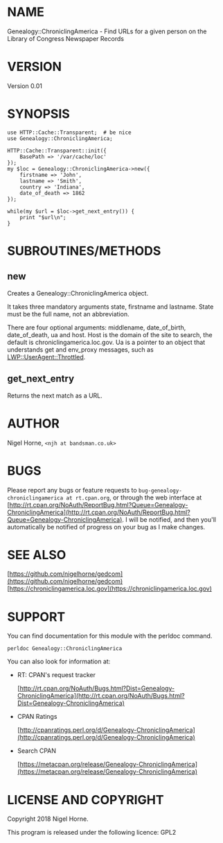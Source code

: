 # NAME

Genealogy::ChroniclingAmerica - Find URLs for a given person on the Library of Congress Newspaper Records

# VERSION

Version 0.01

# SYNOPSIS

    use HTTP::Cache::Transparent;  # be nice
    use Genealogy::ChroniclingAmerica;

    HTTP::Cache::Transparent::init({
        BasePath => '/var/cache/loc'
    });
    my $loc = Genealogy::ChroniclingAmerica->new({
        firstname => 'John',
        lastname => 'Smith',
        country => 'Indiana',
        date_of_death => 1862
    });

    while(my $url = $loc->get_next_entry()) {
        print "$url\n";
    }

# SUBROUTINES/METHODS

## new

Creates a Genealogy::ChroniclingAmerica object.

It takes three mandatory arguments state, firstname and lastname.
State must be the full name, not an abbreviation.

There are four optional arguments: middlename, date\_of\_birth, date\_of\_death, ua and host.
Host is the domain of the site to search, the default is chroniclingamerica.loc.gov.
Ua is a pointer to an object that understands get and env\_proxy messages, such
as [LWP::UserAgent::Throttled](https://metacpan.org/pod/LWP::UserAgent::Throttled).

## get\_next\_entry

Returns the next match as a URL.

# AUTHOR

Nigel Horne, `<njh at bandsman.co.uk>`

# BUGS

Please report any bugs or feature requests to `bug-genealogy-chroniclingamerica at rt.cpan.org`,
or through the web interface at
[http://rt.cpan.org/NoAuth/ReportBug.html?Queue=Genealogy-ChroniclingAmerica](http://rt.cpan.org/NoAuth/ReportBug.html?Queue=Genealogy-ChroniclingAmerica).
I will be notified, and then you'll
automatically be notified of progress on your bug as I make changes.

# SEE ALSO

[https://github.com/nigelhorne/gedcom](https://github.com/nigelhorne/gedcom)
[https://chroniclingamerica.loc.gov](https://chroniclingamerica.loc.gov)

# SUPPORT

You can find documentation for this module with the perldoc command.

    perldoc Genealogy::ChroniclingAmerica

You can also look for information at:

- RT: CPAN's request tracker

    [http://rt.cpan.org/NoAuth/Bugs.html?Dist=Genealogy-ChroniclingAmerica](http://rt.cpan.org/NoAuth/Bugs.html?Dist=Genealogy-ChroniclingAmerica)

- CPAN Ratings

    [http://cpanratings.perl.org/d/Genealogy-ChroniclingAmerica](http://cpanratings.perl.org/d/Genealogy-ChroniclingAmerica)

- Search CPAN

    [https://metacpan.org/release/Genealogy-ChroniclingAmerica](https://metacpan.org/release/Genealogy-ChroniclingAmerica)

# LICENSE AND COPYRIGHT

Copyright 2018 Nigel Horne.

This program is released under the following licence: GPL2
